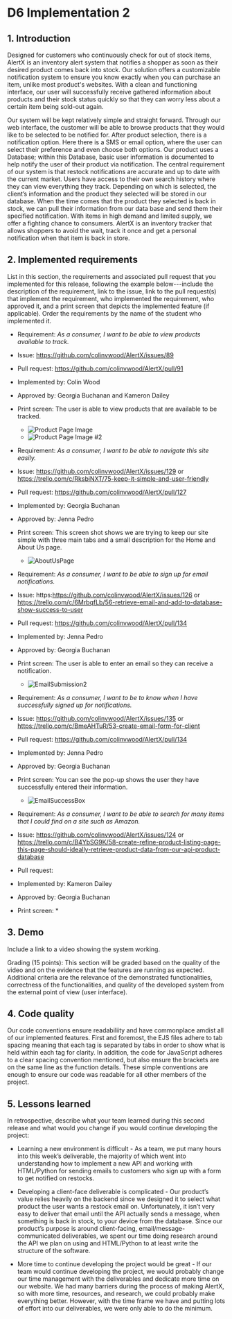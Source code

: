 # D6 Implementation 2 

## 1. Introduction 

Designed for customers who continuously check for out of stock items, AlertX is an inventory alert system that notifies a shopper as soon as their desired product comes back into stock. Our solution offers a customizable notification system to ensure you know exactly when you can purchase an item, unlike most product's websites. With a clean and functioning interface, our user will successfully receive gathered information about products and their stock status quickly so that they can worry less about a certain item being sold-out again. 

Our system will be kept relatively simple and straight forward. Through our web interface, the customer will be able to browse products that they would like to be selected to be notified for. After product selection, there is a notification option. Here there is a SMS or email option, where the user can select their preference and even choose both options. Our product uses a Database; within this Database, basic user information is documented to help notify the user of their product via notification. The central requirement of our system is that restock notifications are accurate and up to date with the current market. Users have access to their own search history where they can view everything they track. Depending on which is selected, the client’s information and the product they selected will be stored in our database. When the time comes that the product they selected is back in stock, we can pull their information from our data base and send them their specified notification. With items in high demand and limited supply, we offer a fighting chance to consumers. AlertX is an inventory tracker that allows shoppers to avoid the wait, track it once and get a personal notification when that item is back in store.


## 2. Implemented requirements
List in this section, the requirements and associated pull request that you implemented for
this release, following the example below---include the description of the requirement,
link to the issue, link to the pull request(s) that implement the requirement, who
implemented the requirement, who approved it, and a print screen that depicts the
implemented feature (if applicable). Order the requirements by the name of the student
who implemented it.



* Requirement: _As a consumer, I want to be able to view products available to track._
* Issue: https://github.com/colinvwood/AlertX/issues/89
* Pull request: https://github.com/colinvwood/AlertX/pull/91
* Implemented by: Colin Wood
* Approved by: Georgia Buchanan and Kameron Dailey
* Print screen: The user is able to view products that are available to be tracked.
  * ![Product Page Image](../site/public/images/Product_page.png)
  * ![Product Page Image #2](../site/public/images/Product_page_2.png)


* Requirement: _As a consumer, I want to be able to navigate this site easily._
* Issue: https://github.com/colinvwood/AlertX/issues/129 or https://trello.com/c/RksbiNXT/75-keep-it-simple-and-user-friendly
* Pull request: https://github.com/colinvwood/AlertX/pull/127
* Implemented by: Georgia Buchanan
* Approved by: Jenna Pedro 
* Print screen: This screen shot shows we are trying to keep our site simple with three main tabs and a small description for the Home and About Us page.
  * ![AboutUsPage](../site/public/images/AboutUsPage.png)


* Requirement: _As a consumer, I want to be able to sign up for email notifications._
* Issue: https:https://github.com/colinvwood/AlertX/issues/126 or https://trello.com/c/6MrbqfLb/56-retrieve-email-and-add-to-database-show-success-to-user
* Pull request: https://github.com/colinvwood/AlertX/pull/134
* Implemented by: Jenna Pedro
* Approved by: Georgia Buchanan 
* Print screen: The user is able to enter an email so they can receive a notification.
  * ![EmailSubmission2](../site/public/images/EmailSubmission2.png)


* Requirement: _As a consumer, I want to be to know when I have successfully signed up for notifications._
* Issue: https://github.com/colinvwood/AlertX/issues/135 or https://trello.com/c/BmeAHTuR/53-create-email-form-for-client
* Pull request: https://github.com/colinvwood/AlertX/pull/134
* Implemented by: Jenna Pedro
* Approved by: Georgia Buchanan
* Print screen: You can see the pop-up shows the user they have successfully entered their information.
  * ![EmailSuccessBox](../site/public/images/EmailSuccessBox.png)


* Requirement: _As a consumer, I want to be able to search for many items that I could find on a site such as Amazon._
* Issue: https://github.com/colinvwood/AlertX/issues/124 or https://trello.com/c/B4YbSG9K/58-create-refine-product-listing-page-this-page-should-ideally-retrieve-product-data-from-our-api-product-database
* Pull request: 
* Implemented by: Kameron Dailey
* Approved by: Georgia Buchanan
* Print screen: 
  * 

## 3. Demo
Include a link to a video showing the system working.

Grading (15 points): This section will be graded based on the quality of the video and on
the evidence that the features are running as expected. Additional criteria are the
relevance of the demonstrated functionalities, correctness of the functionalities, and
quality of the developed system from the external point of view (user interface).

## 4. Code quality
Our code conventions ensure readabiliity and have commonplace amdist all of our implemented features. First and foremost, the EJS files adhere to tab spacing meaning that each tag is separated by tabs in order to show what is held within each tag for clarity. In addition, the code for JavaScript adheres to a clear spacing convention mentioned, but also ensure the brackets are on the same line as the function details. These simple conventions are enough to ensure our code was readable for all other members of the project.

## 5. Lessons learned
In retrospective, describe what your team learned during this second release and what
would you change if you would continue developing the project:

* Learning a new environment is difficult - As a team, we put many hours into this week’s deliverable, the majority of which went into understanding how to implement a new API and working with HTML/Python for sending emails to customers who sign up with a form to get notified on restocks.

* Developing a client-face deliverable is complicated - Our product’s value relies heavily on the backend since we designed it to select what product the user wants a restock email on. Unfortunately, it isn’t very easy to deliver that email until the API actually sends a message, when something is back in stock, to your device from the database. Since our product’s purpose is around client-facing, email/message-communicated deliverables, we spent our time doing research around the API we plan on using and  HTML/Python to at least write the structure of the software. 

* More time to continue developing the project would be great - If our team would continue developing the project, we would probably change our time management with the deliverables and dedicate more time on our website. We had many barriers during the process of making AlertX, so with more time, resources, and research, we could probably make everything better. However, with the time frame we have and putting lots of effort into our deliverables, we were only able to do the minimum. 
